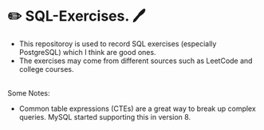 # :pencil2: SQL-Exercises. :pen:

* This repositoroy is used to record SQL exercises (especially PostgreSQL) which I think are good ones.
* The exercises may come from different sources such as LeetCode and college courses. 
<br><br>

Some Notes: <br>
* Common table expressions (CTEs) are a great way to break up complex queries. MySQL started supporting this in version 8.
